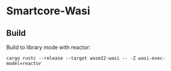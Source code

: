 # Smartcore-Wasi

## Build

Build to library mode with reactor:

`cargo rustc --release --target wasm32-wasi -- -Z wasi-exec-model=reactor`